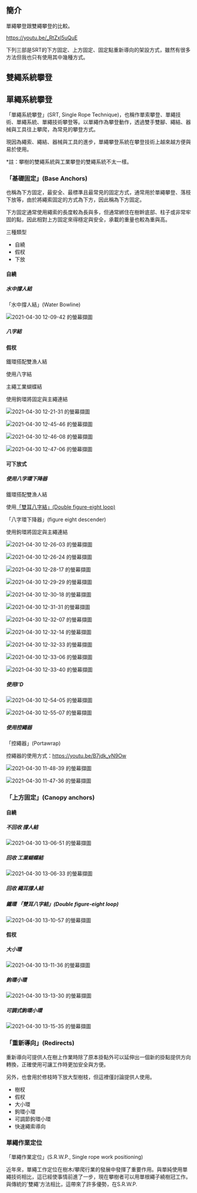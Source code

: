 ## 簡介
單繩攀登跟雙繩攀登的比較。

https://youtu.be/_RtZxl5uQuE

下列三部是SRT的下方固定、上方固定、固定點重新導向的架設方式，雖然有很多方法但我也只有使用其中幾種方式。

## 雙繩系統攀登

## 單繩系統攀登
「單繩系統攀登」(SRT, Single Rope Technique)，也稱作單索攀登、單繩技術、單繩系統、單繩技術攀登等。以單繩作為攀登動作，透過雙手雙腳、繩結、器械與工具往上攀爬，為常見的攀登方式。

現因為繩索、繩結、器械與工具的進步，單繩攀登系統在攀登技術上越來越方便與易於使用。

*註：攀樹的雙繩系統與工業攀登的雙繩系統不太一樣。

### 「基礎固定」(Base Anchors)
也稱為下方固定，最安全、最標準且最常見的固定方式，通常用於單繩攀登、落枝下放等，由於將繩索固定的方式為下方，因此稱為下方固定。

下方固定通常使用繩索的長度較為長與多，但通常綁住在樹幹底部、柱子或非常牢固的點，因此相對上方固定來得穩定與安全，承載的重量也較為重與高。

三種類型

- 自繞
- 假杈
- 下放

#### 自繞

##### 水中撐人結
「水中撐人結」(Water Bowline)

![2021-04-30 12-09-42 的螢幕擷圖](https://i.imgur.com/4cH6NSz.jpg)

##### 八字結

#### 假杈
鐵環搭配雙漁人結

使用八字結

主繩工業蝴蝶結

使用鉤環將固定與主繩連結

![2021-04-30 12-21-31 的螢幕擷圖](https://i.imgur.com/qOODPKq.jpg)

![2021-04-30 12-45-46 的螢幕擷圖](https://i.imgur.com/OMXGW2I.jpg)

![2021-04-30 12-46-08 的螢幕擷圖](https://i.imgur.com/xg3PK4U.png)

![2021-04-30 12-47-06 的螢幕擷圖](https://i.imgur.com/mudR793.png)

#### 可下放式
##### 使用八字環下降器
鐵環搭配雙漁人結

使用[「雙耳八字結」(Double figure-eight loop)](http://knots3d.com/knots/zh_tw/83/%E9%9B%99%E7%B9%A9%E8%80%B38%E5%AD%97%E7%B5%90)

「八字環下降器」(figure eight descender)

使用鉤環將固定與主繩連結

![2021-04-30 12-26-03 的螢幕擷圖](https://i.imgur.com/M6NoRFx.png)

![2021-04-30 12-26-24 的螢幕擷圖](https://i.imgur.com/KPz8BjK.jpg)

![2021-04-30 12-28-17 的螢幕擷圖](https://i.imgur.com/P5VpFzy.jpg)

![2021-04-30 12-29-29 的螢幕擷圖](https://i.imgur.com/dOeu4O7.png)

![2021-04-30 12-30-18 的螢幕擷圖](https://i.imgur.com/2yuD4ul.jpg)

![2021-04-30 12-31-31 的螢幕擷圖](https://i.imgur.com/LIe7va3.jpg)

![2021-04-30 12-32-07 的螢幕擷圖](https://i.imgur.com/NtBYVEV.png)

![2021-04-30 12-32-14 的螢幕擷圖](https://i.imgur.com/8l7HLRK.jpg)

![2021-04-30 12-32-33 的螢幕擷圖](https://i.imgur.com/GrgpOIQ.jpg)

![2021-04-30 12-33-06 的螢幕擷圖](https://i.imgur.com/2NGCgIY.png)

![2021-04-30 12-33-40 的螢幕擷圖](https://i.imgur.com/DoHUpsj.jpg)

##### 使用I'D

![2021-04-30 12-54-05 的螢幕擷圖](https://i.imgur.com/u4ZExIW.jpg)

![2021-04-30 12-55-07 的螢幕擷圖](https://i.imgur.com/UmctBSs.jpg)

##### 使用控繩器
「控繩器」(Portawrap)

控繩器的使用方式：https://youtu.be/B7jdk_yN9Ow

![2021-04-30 11-48-39 的螢幕擷圖](https://i.imgur.com/MrEjTVd.png)

![2021-04-30 11-47-36 的螢幕擷圖](https://i.imgur.com/mdCqhdp.jpg)

### 「上方固定」(Canopy anchors)

#### 自繞
##### 不回收 撐人結

![2021-04-30 13-06-51 的螢幕擷圖](https://i.imgur.com/VrRNyAG.jpg)

##### 回收 工業蝴蝶結

![2021-04-30 13-06-33 的螢幕擷圖](https://i.imgur.com/DHojnf7.jpg)

##### 回收 繩耳撐人結


##### 鐵環 「雙耳八字結」(Double figure-eight loop)

![2021-04-30 13-10-57 的螢幕擷圖](https://i.imgur.com/pMxXFjQ.jpg)

#### 假杈
##### 大小環

![2021-04-30 13-11-36 的螢幕擷圖](https://i.imgur.com/tSYxiM8.jpg)

##### 鉤環小環

![2021-04-30 13-13-30 的螢幕擷圖](https://i.imgur.com/Sk1sXxQ.jpg)

##### 可調式鉤環小環

![2021-04-30 13-15-35 的螢幕擷圖](https://i.imgur.com/9NdDw7k.jpg)

### 「重新導向」(Redirects)
重新導向可提供人在樹上作業時除了原本掛點外可以延伸出一個新的掛點提供方向轉換，正確使用可讓工作時更加安全與方便。

另外，也會用於修枝時下放大型樹枝，但這裡僅討論提供人使用。

- 樹杈
- 假杈
- 大小環
- 鉤環小環
- 可調節鉤環小環
- 快速繩索導向

### 單繩作業定位
「單繩作業定位」(S.R.W.P., Single rope work positioning)

近年來，單繩工作定位在樹木/攀爬行業的發展中發揮了重要作用。與單純使用單繩技術相比，這已經使事情前進了一步，現在攀樹者可以用單根繩子繞樹冠工作。與傳統的'雙繩'方法相比，這帶來了許多優勢，在S.R.W.P.
